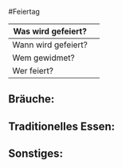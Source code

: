 #Feiertag

| Was wird gefeiert?  |     |
| ------------------- | --- |
| Wann wird gefeiert? |     |
| Wem gewidmet?       |     |
| Wer feiert?         |     |
## Bräuche:
## Traditionelles Essen:
## Sonstiges: